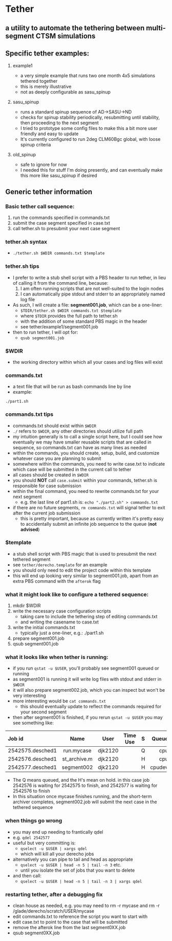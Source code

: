 # Tether
## a utility to automate the tethering between multi-segment CTSM simulations

## Specific tether examples:

1. example1
    - a very simple example that runs two one month 4x5 simulations tethered together
    - this is merely illustrative
    - not as deeply configurable as sasu_spinup

2. sasu_spinup
    - runs a standard spinup sequence of AD->SASU->ND
    - checks for spinup stability periodically, resubmitting until stability, then proceeding to the next segment
    - I tried to prototype some config files to make this a bit more user friendly and easy to update
    - It's currently configured to run 2deg CLM60Bgc global, with loose spinup criteria

3. old_spinup
    - safe to ignore for now
    - I needed this for stuff I'm doing presently, and can eventually make this more like sasu_spinup if desired
    

## Generic tether information

### Basic tether call sequence:
1. run the commands specified in commands.txt
2. submit the case segment specified in case.txt
3. call tether.sh to presubmit your next case segment

### tether.sh syntax
 - ```./tether.sh $WDIR commands.txt $template```

### tether.sh tips
 - I prefer to write a stub shell script with a PBS header to run tether, in lieu of calling it from the command line, because:
    1. I am often running scripts that are not well-suited to the login nodes
    2. I can automatically pipe stdout and stderr to an appropriately named log file
 - As such, I will create a file: **segment001.job**, which can be a one-liner:
    - ```$TDIR/tether.sh $WDIR commands.txt $template```
    - where ```$TDIR``` provides the full path to tether.sh
    - with the addition of some standard PBS magic in the header
    - see tether/example1/segment001.job
 - then to run tether, I will opt for:
    - ```qsub segment001.job```
  
### $WDIR
 - the working directory within which all your cases and log files will exist

### commands.txt
 - a text file that will be run as bash commands line by line
 - example:
```
./part1.sh
```

### commands.txt tips
 - commands.txt should exist within ```$WDIR```
 - ```./``` refers to ```$WDIR```, any other directories should utilize full path
 - my intuition generally is to call a single script here, but I could see how eventually we may have smaller reusable scripts that are called in sequence, so commands.txt can have as many lines as needed
 - within the commands, you should create, setup, build, and customize whatever case you are planning to submit
 - somewhere within the commands, you need to write case.txt to indicate which case will be submitted in the current call to tether
 - all cases should be created in ```$WDIR```
 - you should **NOT** call ```case.submit``` within your commands, tether.sh is responsible for case submission
 - within the final command, you need to rewrite commands.txt for your next segment
    - e.g. the last line of part1.sh is: ```echo "./part2.sh" > commands.txt```
 - if there are no future segments, ```rm commands.txt``` will signal tether to exit after the current job submission
    - this is pretty important, because as currently written it's pretty easy to accidentally submit an infinite job sequence to the queue (**not advised**)

### $template
 - a stub shell script with PBS magic that is used to presubmit the next tethered segment
 - see ```tether/derecho.template``` for an example
 - you should only need to edit the project code within this template
 - this will end up looking very similar to segment001.job, apart from an extra PBS command with the ```afterok``` flag

### what it might look like to configure a tethered sequence:
 1. mkdir $WDIR
 2. write the necessary case configuration scripts
     - taking care to include the tethering step of editing commands.txt
     - and writing the casename to case.txt
 3. write the initial commands.txt
     - typically just a one-liner, e.g.: ./part1.sh
 4. prepare segment001.job
 5. qsub segment001.job

### what it looks like when tether is running:
 - if you run ```qstat -u $USER```, you'll probably see segment001 queued or running
 - as segment001 is running it will write log files with stdout and stderr in ```$WDIR```
 - it will also prepare segment002.job, which you can inspect but won't be very interesting
 - more interesting would be ```cat commands.txt```
    - this should eventually update to reflect the commands required for your second segment
 - then after segment001 is finished, if you rerun ```qstat -u $USER``` you may see something like:

                                      
| Job id   | Name     | User     | Time Use | S | Queue
| :------- | :------: | :------: | :------: |:------: |-------: |
| 2542575.desched1 | run.mycase | djk2120  | | Q | cpu
| 2542576.desched1 | st_archive.m | djk2120  | | H | cpu
| 2542577.desched1 | segment002 | djk2120  | | H | cpudev

 - The Q means queued, and the H's mean on hold. in this case job 2542576 is waiting for 2542575 to finish, and 2542577 is waiting for 2542576 to finish
 - In this situation once mycase finishes running, and the short-term archiver completes, segment002.job will submit the next case in the tethered sequence

### when things go wrong
 - you may end up needing to frantically qdel
 - e.g. ```qdel 2542577```
 - useful but very committing is:
     - ```qselect -u $USER | xargs qdel```
     - which will kill all your derecho jobs
 - alternatively you can pipe to tail and head as appropriate
     - ```qselect -u $USER | head -n 5 | tail -n 3``` etc.
     - until you isolate the set of jobs that you want to delete
 - and then call:
     - ```qselect -u $USER | head -n 5 | tail -n 3 | xargs qdel```


### restarting tether, after a debugging fix
 - clean house as needed, e.g. you may need to rm -r mycase and rm -r /glade/derecho/scratch/USER/mycase     
 - edit commands.txt to reference the script you want to start with
 - edit case.txt to point to the case that will be submitted
 - remove the afterok line from the last segment0XX.job
 - qsub segment0XX.job

